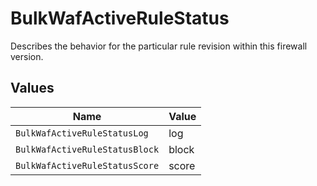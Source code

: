 # BulkWafActiveRuleStatus

Describes the behavior for the particular rule revision within this firewall version.


## Values

| Name                           | Value                          |
| ------------------------------ | ------------------------------ |
| `BulkWafActiveRuleStatusLog`   | log                            |
| `BulkWafActiveRuleStatusBlock` | block                          |
| `BulkWafActiveRuleStatusScore` | score                          |